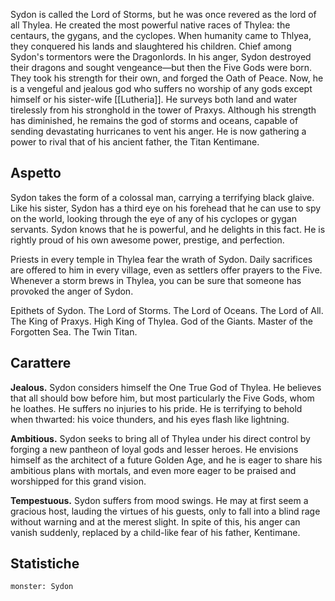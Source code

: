 Sydon is called the Lord of Storms, but he was once revered as the lord of all Thylea. He created the most powerful native races of Thylea: the centaurs, the gygans, and the cyclopes. When humanity came to Thlyea, they conquered his lands and slaughtered his children. Chief among Sydon's tormentors were the Dragonlords. In his anger, Sydon destroyed their dragons and sought vengeance—but then the Five Gods were born. They took his strength for their own, and forged the Oath of Peace. Now, he is a vengeful and jealous god who suffers no worship of any gods except himself or his sister-wife [[Lutheria]]. He surveys both land and water tirelessly from his stronghold in the tower of Praxys. Although his strength has diminished, he remains the god of storms and oceans, capable of sending devastating hurricanes to vent his anger. He is now gathering a power to rival that of his ancient father, the Titan Kentimane.

## Aspetto
Sydon takes the form of a colossal man, carrying a terrifying black glaive. Like his sister, Sydon has a third eye on his forehead that he can use to spy on the world, looking through the eye of any of his cyclopes or gygan servants. Sydon knows that he is powerful, and he delights in this fact. He is rightly proud of his own awesome power, prestige, and perfection.

Priests in every temple in Thylea fear the wrath of Sydon. Daily sacrifices are offered to him in every village, even as settlers offer prayers to the Five. Whenever a storm brews in Thylea, you can be sure that someone has provoked the anger of Sydon.

Epithets of Sydon. The Lord of Storms. The Lord of Oceans. The Lord of All. The King of Praxys. High King of Thylea. God of the Giants. Master of the Forgotten Sea. The Twin Titan.

## Carattere

**Jealous.** Sydon considers himself the One True God of Thylea. He believes that all should bow before him, but most particularly the Five Gods, whom he loathes. He suffers no injuries to his pride. He is terrifying to behold when thwarted: his voice thunders, and his eyes flash like lightning.

**Ambitious.** Sydon seeks to bring all of Thylea under his direct control by forging a new pantheon of loyal gods and lesser heroes. He envisions himself as the architect of a future Golden Age, and he is eager to share his ambitious plans with mortals, and even more eager to be praised and worshipped for this grand vision.

**Tempestuous.** Sydon suffers from mood swings. He may at first seem a gracious host, lauding the virtues of his guests, only to fall into a blind rage without warning and at the merest slight. In spite of this, his anger can vanish suddenly, replaced by a child-like fear of his father, Kentimane.

## Statistiche
```statblock  
monster: Sydon
```